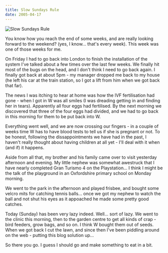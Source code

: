 ```yaml
---
title: Slow Sundays Rule
date: 2005-04-17
---
```


![Slow Sundays Rule](https://source.unsplash.com/2aFp6EWWs58/1600x900)

You know how you reach the end of some weeks, and are really looking forward to the weekend? (yes, I know... that's every week). This week was one of those weeks for me.

On Friday I had to go back into London to finish the installation of the system I've talked about a few times over the last few weeks. We finally hit most of the bugs on the head, and I don't think I need to go back again. I finally got back at about 5pm - my manager dropped me back to my house (he left his car at the train station, so I got a lift from him when we got back that far).

The news I was itching to hear at home was how the IVF fertilisation had gone - when I got in W was all smiles (I was dreading getting in and finding her in tears). Apparently all four eggs had fertilised. By the next morning we discovered that three of the four eggs had divided, and we had to go back in this morning for them to be put back into W.

Everything went well, and we are now crossing our fingers - in a couple of weeks time W has to have blood tests to tell us if she is pregnant or not. To be honest, following the dissappointments we have had in the past, I haven't really thought about having children at all yet - I'll deal with it when (and if) it happens.

Aside from all that, my brother and his family came over to visit yesterday afternoon and evening. My little nephew was somewhat awestruck that I have nearly completed Gran Turismo 4 on the Playstation... I think I might be the talk of the playground in an Oxfordshire primary school on Monday morning.

We went to the park in the afternoon and played frisbee, and bought some velcro mits for catching tennis balls... once we got my nephew to watch the ball and not shut his eyes as it appoached he made some pretty good catches.

Today (Sunday) has been very lazy indeed. Well... sort of lazy. We went to the clinic this morning, then to the garden centre to get all kinds of crap - bird feeders, grow bags, and so on. I think W bought them out of seeds. When we got back I cut the lawn, and since then I've been piddling around on the web - putting this blog solution up...

So there you go. I guess I should go and make something to eat in a bit.